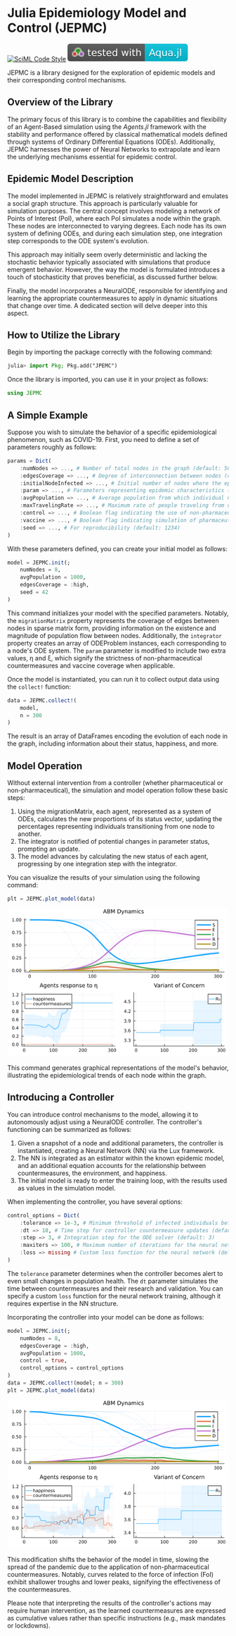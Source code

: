 # Julia Epidemiology Model and Control (JEPMC)

[![SciML Code Style](https://img.shields.io/static/v1?label=code%20style&message=SciML&color=9558b2&labelColor=389826)](https://github.com/SciML/SciMLStyle)
[![Aqua QA](https://raw.githubusercontent.com/JuliaTesting/Aqua.jl/master/badge.svg)](https://github.com/JuliaTesting/Aqua.jl)

JEPMC is a library designed for the exploration of epidemic models and their corresponding control mechanisms.

## Overview of the Library

The primary focus of this library is to combine the capabilities and flexibility of an Agent-Based simulation using the *Agents.jl* framework with the stability and performance offered by classical mathematical models defined through systems of Ordinary Differential Equations (ODEs). Additionally, JEPMC harnesses the power of Neural Networks to extrapolate and learn the underlying mechanisms essential for epidemic control.

## Epidemic Model Description

The model implemented in JEPMC is relatively straightforward and emulates a social graph structure. This approach is particularly valuable for simulation purposes. The central concept involves modeling a network of Points of Interest (PoI), where each PoI simulates a node within the graph. These nodes are interconnected to varying degrees. Each node has its own system of defining ODEs, and during each simulation step, one integration step corresponds to the ODE system's evolution.

This approach may initially seem overly deterministic and lacking the stochastic behavior typically associated with simulations that produce emergent behavior. However, the way the model is formulated introduces a touch of stochasticity that proves beneficial, as discussed further below.

Finally, the model incorporates a NeuralODE, responsible for identifying and learning the appropriate countermeasures to apply in dynamic situations that change over time. A dedicated section will delve deeper into this aspect.

## How to Utilize the Library

Begin by importing the package correctly with the following command:

```julia
julia> import Pkg; Pkg.add("JPEMC")
```

Once the library is imported, you can use it in your project as follows:

```julia
using JEPMC
```

## A Simple Example

Suppose you wish to simulate the behavior of a specific epidemiological phenomenon, such as COVID-19. First, you need to define a set of parameters roughly as follows:

```julia
params = Dict(
    :numNodes => ..., # Number of total nodes in the graph (default: 50)
    :edgesCoverage => ..., # Degree of interconnection between nodes (default: :high)
    :initialNodeInfected => ..., # Initial number of nodes where the epidemic starts (default: 1)
    :param => ..., # Parameters representing epidemic characteristics (default: [3.54, 1 / 14, 1 / 5, 1 / 280, 0.01])
    :avgPopulation => ..., # Average population from which individual node populations are generated (default: 10,000)
    :maxTravelingRate => ..., # Maximum rate of people traveling from one node to another (default: 0.001)
    :control => ..., # Boolean flag indicating the use of non-pharmaceutical control measures (default: false)
    :vaccine => ..., # Boolean flag indicating simulation of pharmaceutical control measures (default: false)
    :seed => ..., # For reproducibility (default: 1234)
)
```

With these parameters defined, you can create your initial model as follows:

```julia
model = JEPMC.init(;
    numNodes = 8,
    avgPopulation = 1000,
    edgesCoverage = :high,
    seed = 42
)
```

This command initializes your model with the specified parameters. Notably, the `migrationMatrix` property represents the coverage of edges between nodes in sparse matrix form, providing information on the existence and magnitude of population flow between nodes. Additionally, the `integrator` property creates an array of ODEProblem instances, each corresponding to a node's ODE system. The `param` parameter is modified to include two extra values, η and ξ, which signify the strictness of non-pharmaceutical countermeasures and vaccine coverage when applicable.

Once the model is instantiated, you can run it to collect output data using the `collect!` function:

```julia
data = JEPMC.collect!(
    model,
    n = 300
)
```

The result is an array of DataFrames encoding the evolution of each node in the graph, including information about their status, happiness, and more.

## Model Operation

Without external intervention from a controller (whether pharmaceutical or non-pharmaceutical), the simulation and model operation follow these basic steps:

1. Using the migrationMatrix, each agent, represented as a system of ODEs, calculates the new proportions of its status vector, updating the percentages representing individuals transitioning from one node to another.
2. The integrator is notified of potential changes in parameter status, prompting an update.
3. The model advances by calculating the new status of each agent, progressing by one integration step with the integrator.

You can visualize the results of your simulation using the following command:

```julia
plt = JEPMC.plot_model(data)
```

![Plot Without Intervention](https://github.com/DrStiev/JEPMC/blob/main/readmeimg/plot.png?raw=true)

This command generates graphical representations of the model's behavior, illustrating the epidemiological trends of each node within the graph.

## Introducing a Controller

You can introduce control mechanisms to the model, allowing it to autonomously adjust using a NeuralODE controller. The controller's functioning can be summarized as follows:

1. Given a snapshot of a node and additional parameters, the controller is instantiated, creating a Neural Network (NN) via the Lux framework.
2. The NN is integrated as an estimator within the known epidemic model, and an additional equation accounts for the relationship between countermeasures, the environment, and happiness.
3. The initial model is ready to enter the training loop, with the results used as values in the simulation model.

When implementing the controller, you have several options:

```julia
control_options = Dict(
    :tolerance => 1e-3, # Minimum threshold of infected individuals before controller activation (default: 1e-3)
    :dt => 10, # Time step for controller countermeasure updates (default: 10)
    :step => 3, # Integration step for the ODE solver (default: 3)
    :maxiters => 100, # Maximum number of iterations for the neural network training loop (default: 100)
    :loss => missing # Custom loss function for the neural network (default: missing)
)
```

The `tolerance` parameter determines when the controller becomes alert to even small changes in population health. The `dt` parameter simulates the time between countermeasures and their research and validation. You can specify a custom `loss` function for the neural network training, although it requires expertise in the NN structure. 

Incorporating the controller into your model can be done as follows:

```julia
model = JEPMC.init(; 
    numNodes = 8,
    edgesCoverage = :high, 
    avgPopulation = 1000,
    control = true, 
    control_options = control_options
)
data = JEPMC.collect!(model; n = 300)
plt = JEPMC.plot_model(data)
```

![Non-Pharmaceutical Countermeasures Plot](https://github.com/DrStiev/JEPMC/blob/main/readmeimg/controlPlot.png?raw=true)

This modification shifts the behavior of the model in time, slowing the spread of the pandemic due to the application of non-pharmaceutical countermeasures. Notably, curves related to the force of infection (FoI) exhibit shallower troughs and lower peaks, signifying the effectiveness of the countermeasures.

Please note that interpreting the results of the controller's actions may require human intervention, as the learned countermeasures are expressed as cumulative values rather than specific instructions (e.g., mask mandates or lockdowns).

